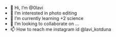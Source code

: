 - 👋 Hi, I’m @0lavi
- 👀 I’m interested in photo editing
- 🌱 I’m currently learning +2 science
- 💞️ I’m looking to collaborate on ...
- 📫 How to reach me instagram id @lavi_kotduna

<!---
0lavi/0lavi is a ✨ special ✨ repository because its `README.md` (this file) appears on your GitHub profile.
You can click the Preview link to take a look at your changes.
--->
